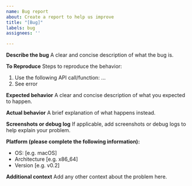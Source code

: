 ```yaml
---
name: Bug report
about: Create a report to help us improve
title: "[Bug]"
labels: bug
assignees: ''

---
```


**Describe the bug**
A clear and concise description of what the bug is.

**To Reproduce**
Steps to reproduce the behavior:
1. Use the following API call/function: ...
2. See error

**Expected behavior**
A clear and concise description of what you expected to happen.

**Actual behavior**
A brief explanation of what happens instead.

**Screenshots or debug log**
If applicable, add screenshots or debug logs to help explain your problem.

**Platform (please complete the following information):**
 - OS: [e.g. macOS]
 - Architecture [e.g. x86_64]
 - Version [e.g. v0.2]

**Additional context**
Add any other context about the problem here.
